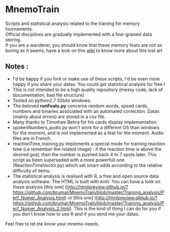 # MnemoTrain
Scripts and statistical analysis related to the training for memory tournaments.    
Official disciplines are gradually implemented with a fine-grained data storing.   
If you are a wanderer, you should know that these memory feats are not as boring as it seems, have a look on this [wiki](http://mt.artofmemory.com/wiki/Main_Page) to know more about this lost art    
## Notes :  
- I'd be happy if you fork or make use of these scripts, I'd be even more happy if you share your datas. You could get statistical analysis for free !   
- This is not intended to be a high quality repository (messy code, lack of documentation, bad file structure)
- Tested on python2.7 32bits windows. 
- The beloved **runFeats.py** concerns random words, speed cards, numbers and binaries associated with an automated correction. Datas (mainly about errors) are stored in a csv file.   
- Many thanks to Timothee Behra for his cards display implementation.   
- spokenNumbers_audio.py won't work for a different OS than windows for the moment, and is not implemented as a feat for the moment. Audio files are in French.    
- reactionTime_training.py implements a special mode for training reaction time (i.e remember the related image) : if the reaction time is above the desired goal, then the number is pushed back 4 to 7 spots later. This script as been superseded with a more powerfull one (ReactionTimeVector.py) which set smart odds according to the relative difficulty of items.  
- The statistical analysis is realised with R, a free and open source data analysis software. The HTML is built with knitr. 
You can have a look on these analysis [this one] (http://htmlpreview.github.io/?https://github.com/brumar/MnemoTrain/blob/master/Training_analysis/Perf_Numer_Analysis.html) or  [this one] (http://htmlpreview.github.io/?https://github.com/brumar/MnemoTrain/blob/master/Training_analysis/Perf_Numer_Analysis_2.html). This is the kind of thing I can do for you if you don't know how to use R and if you send me your datas.   

Feel free to let me know your mnemo-needs.   